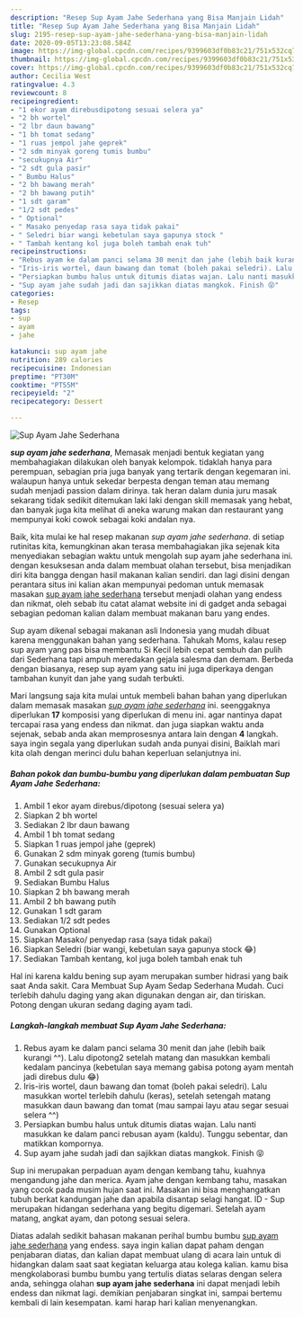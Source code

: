 ```yaml
---
description: "Resep Sup Ayam Jahe Sederhana yang Bisa Manjain Lidah"
title: "Resep Sup Ayam Jahe Sederhana yang Bisa Manjain Lidah"
slug: 2195-resep-sup-ayam-jahe-sederhana-yang-bisa-manjain-lidah
date: 2020-09-05T13:23:08.584Z
image: https://img-global.cpcdn.com/recipes/9399603df0b83c21/751x532cq70/sup-ayam-jahe-sederhana-foto-resep-utama.jpg
thumbnail: https://img-global.cpcdn.com/recipes/9399603df0b83c21/751x532cq70/sup-ayam-jahe-sederhana-foto-resep-utama.jpg
cover: https://img-global.cpcdn.com/recipes/9399603df0b83c21/751x532cq70/sup-ayam-jahe-sederhana-foto-resep-utama.jpg
author: Cecilia West
ratingvalue: 4.3
reviewcount: 8
recipeingredient:
- "1 ekor ayam direbusdipotong sesuai selera ya"
- "2 bh wortel"
- "2 lbr daun bawang"
- "1 bh tomat sedang"
- "1 ruas jempol jahe geprek"
- "2 sdm minyak goreng tumis bumbu"
- "secukupnya Air"
- "2 sdt gula pasir"
- " Bumbu Halus"
- "2 bh bawang merah"
- "2 bh bawang putih"
- "1 sdt garam"
- "1/2 sdt pedes"
- " Optional"
- " Masako penyedap rasa saya tidak pakai"
- " Seledri biar wangi kebetulan saya gapunya stock "
- " Tambah kentang kol juga boleh tambah enak tuh"
recipeinstructions:
- "Rebus ayam ke dalam panci selama 30 menit dan jahe (lebih baik kurangi ^^). Lalu dipotong2 setelah matang dan masukkan kembali kedalam pancinya (kebetulan saya memang gabisa potong ayam mentah jadi direbus dulu 😂)"
- "Iris-iris wortel, daun bawang dan tomat (boleh pakai seledri). Lalu masukkan wortel terlebih dahulu (keras), setelah setengah matang masukkan daun bawang dan tomat (mau sampai layu atau segar sesuai selera ^^)"
- "Persiapkan bumbu halus untuk ditumis diatas wajan. Lalu nanti masukkan ke dalam panci rebusan ayam (kaldu). Tunggu sebentar, dan matikkan kompornya."
- "Sup ayam jahe sudah jadi dan sajikkan diatas mangkok. Finish 😝"
categories:
- Resep
tags:
- sup
- ayam
- jahe

katakunci: sup ayam jahe 
nutrition: 289 calories
recipecuisine: Indonesian
preptime: "PT30M"
cooktime: "PT55M"
recipeyield: "2"
recipecategory: Dessert

---
```



![Sup Ayam Jahe Sederhana](https://img-global.cpcdn.com/recipes/9399603df0b83c21/751x532cq70/sup-ayam-jahe-sederhana-foto-resep-utama.jpg)

<b><i>sup ayam jahe sederhana</i></b>, Memasak menjadi bentuk kegiatan yang membahagiakan dilakukan oleh banyak kelompok. tidaklah hanya para perempuan, sebagian pria juga banyak yang tertarik dengan kegemaran ini. walaupun hanya untuk sekedar berpesta dengan teman atau memang sudah menjadi passion dalam dirinya. tak heran dalam dunia juru masak sekarang tidak sedikit ditemukan laki laki dengan skill memasak yang hebat, dan banyak juga kita melihat di aneka warung makan dan restaurant yang mempunyai koki cowok sebagai koki andalan nya.

Baik, kita mulai ke hal resep makanan <i>sup ayam jahe sederhana</i>. di setiap rutinitas kita, kemungkinan akan terasa membahagiakan jika sejenak kita menyediakan sebagian waktu untuk mengolah sup ayam jahe sederhana ini. dengan kesuksesan anda dalam membuat olahan tersebut, bisa menjadikan diri kita bangga dengan hasil makanan kalian sendiri. dan lagi disini dengan perantara situs ini kalian akan mempunyai pedoman untuk memasak masakan <u>sup ayam jahe sederhana</u> tersebut menjadi olahan yang endess dan nikmat, oleh sebab itu catat alamat website ini di gadget anda sebagai sebagian pedoman kalian dalam membuat makanan baru yang endes.

Sup ayam dikenal sebagai makanan asli Indonesia yang mudah dibuat karena menggunakan bahan yang sederhana. Tahukah Moms, kalau resep sup ayam yang pas bisa membantu Si Kecil lebih cepat sembuh dan pulih dari Sederhana tapi ampuh meredakan gejala salesma dan demam. Berbeda dengan biasanya, resep sup ayam yang satu ini juga diperkaya dengan tambahan kunyit dan jahe yang sudah terbukti.


Mari langsung saja kita mulai untuk membeli bahan bahan yang diperlukan dalam memasak masakan <u><i>sup ayam jahe sederhana</i></u> ini. seenggaknya diperlukan <b>17</b> komposisi yang diperlukan di menu ini. agar nantinya dapat tercapai rasa yang endess dan nikmat. dan juga siapkan waktu anda sejenak, sebab anda akan memprosesnya antara lain dengan <b>4</b> langkah. saya ingin segala yang diperlukan sudah anda punyai disini, Baiklah mari kita olah dengan merinci dulu bahan keperluan selanjutnya ini.

<!--inarticleads1-->

##### Bahan pokok dan bumbu-bumbu yang diperlukan dalam pembuatan Sup Ayam Jahe Sederhana:

1. Ambil 1 ekor ayam direbus/dipotong (sesuai selera ya)
1. Siapkan 2 bh wortel
1. Sediakan 2 lbr daun bawang
1. Ambil 1 bh tomat sedang
1. Siapkan 1 ruas jempol jahe (geprek)
1. Gunakan 2 sdm minyak goreng (tumis bumbu)
1. Gunakan secukupnya Air
1. Ambil 2 sdt gula pasir
1. Sediakan  Bumbu Halus
1. Siapkan 2 bh bawang merah
1. Ambil 2 bh bawang putih
1. Gunakan 1 sdt garam
1. Sediakan 1/2 sdt pedes
1. Gunakan  Optional
1. Siapkan  Masako/ penyedap rasa (saya tidak pakai)
1. Siapkan  Seledri (biar wangi, kebetulan saya gapunya stock 😂)
1. Sediakan  Tambah kentang, kol juga boleh tambah enak tuh


Hal ini karena kaldu bening sup ayam merupakan sumber hidrasi yang baik saat Anda sakit. Cara Membuat Sup Ayam Sedap Sederhana Mudah. Cuci terlebih dahulu daging yang akan digunakan dengan air, dan tiriskan. Potong dengan ukuran sedang daging ayam tadi. 

<!--inarticleads2-->

##### Langkah-langkah membuat Sup Ayam Jahe Sederhana:

1. Rebus ayam ke dalam panci selama 30 menit dan jahe (lebih baik kurangi ^^). Lalu dipotong2 setelah matang dan masukkan kembali kedalam pancinya (kebetulan saya memang gabisa potong ayam mentah jadi direbus dulu 😂)
1. Iris-iris wortel, daun bawang dan tomat (boleh pakai seledri). Lalu masukkan wortel terlebih dahulu (keras), setelah setengah matang masukkan daun bawang dan tomat (mau sampai layu atau segar sesuai selera ^^)
1. Persiapkan bumbu halus untuk ditumis diatas wajan. Lalu nanti masukkan ke dalam panci rebusan ayam (kaldu). Tunggu sebentar, dan matikkan kompornya.
1. Sup ayam jahe sudah jadi dan sajikkan diatas mangkok. Finish 😝


Sup ini merupakan perpaduan ayam dengan kembang tahu, kuahnya mengandung jahe dan merica. Ayam jahe dengan kembang tahu, masakan yang cocok pada musim hujan saat ini. Masakan ini bisa menghangatkan tubuh berkat kandungan jahe dan apabila disantap selagi hangat. ID - Sup merupakan hidangan sederhana yang begitu digemari. Setelah ayam matang, angkat ayam, dan potong sesuai selera. 

Diatas adalah sedikit bahasan makanan perihal bumbu bumbu <u>sup ayam jahe sederhana</u> yang endess. saya ingin kalian dapat paham dengan penjabaran diatas, dan kalian dapat membuat ulang di acara lain untuk di hidangkan dalam saat saat kegiatan keluarga atau kolega kalian. kamu bisa mengkolaborasi bumbu bumbu yang tertulis diatas selaras dengan selera anda, sehingga olahan <b>sup ayam jahe sederhana</b> ini dapat menjadi lebih endess dan nikmat lagi. demikian penjabaran singkat ini, sampai bertemu kembali di lain kesempatan. kami harap hari kalian menyenangkan.
